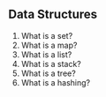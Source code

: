 ## Data Structures

1. What is a set?
2. What is a map?
3. What is a list?
4. What is a stack?
5. What is a tree?
6. What is a hashing?